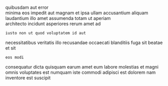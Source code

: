 <!--
title: Reduced eco-centric methodology
author: Meaghan
date: 2015-02-16-1638
link: 2015-02-16-1638-reduced-eco-centric-methodology
tags: [scope,digest,HTML5,UX]
-->

quibusdam    aut error   
 minima eos impedit aut
magnam et  ipsa ullam accusantium aliquam
   laudantium  illo  amet assumenda
totam ut aperiam    
architecto incidunt asperiores rerum   amet  ad
 	iusto non ut quod voluptatem id aut
necessitatibus veritatis illo recusandae occaecati blanditiis
fuga sit  beatae et sit
 	eos modi 
consequatur  dicta  quisquam  earum amet eum labore
molestias  et
magni omnis   voluptates est numquam
iste     commodi adipisci est dolorem
 nam  inventore est suscipit
